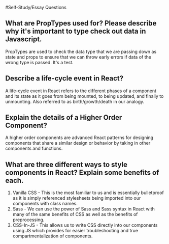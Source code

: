 #Self-Study/Essay Questions

## What are PropTypes used for? Please describe why it's important to type check out data in Javascript.  
PropTypes are used to check the data type that we are passing down as state and props to ensure that we can throw early errors if data of the wrong type is passed. It's a test.  

## Describe a life-cycle event in React?  
A life-cycle event in React refers to the different phases of a component and its state as it goes from being mounted, to being updated, and finally to unmounting. Also referred to as birth/growth/death in our analogy.  

## Explain the details of a Higher Order Component?  
A higher order components are advanced React patterns for designing components that share a similar design or behavior by taking in other components and functions.  

## What are three different ways to style components in React? Explain some benefits of each.  
1. Vanilla CSS - This is the most familiar to us and is essentially bulletproof as it is simply referenced stylesheets being imported into our components with class names.  
2. Sass - We can use the power of Sass and Sass syntax in React with many of the same benefits of CSS as well as the benefits of preprocessing.  
3. CSS-In-JS - This allows us to write CSS directly into our components using JS which provides for easier troubleshooting and true compartmentalization of components.